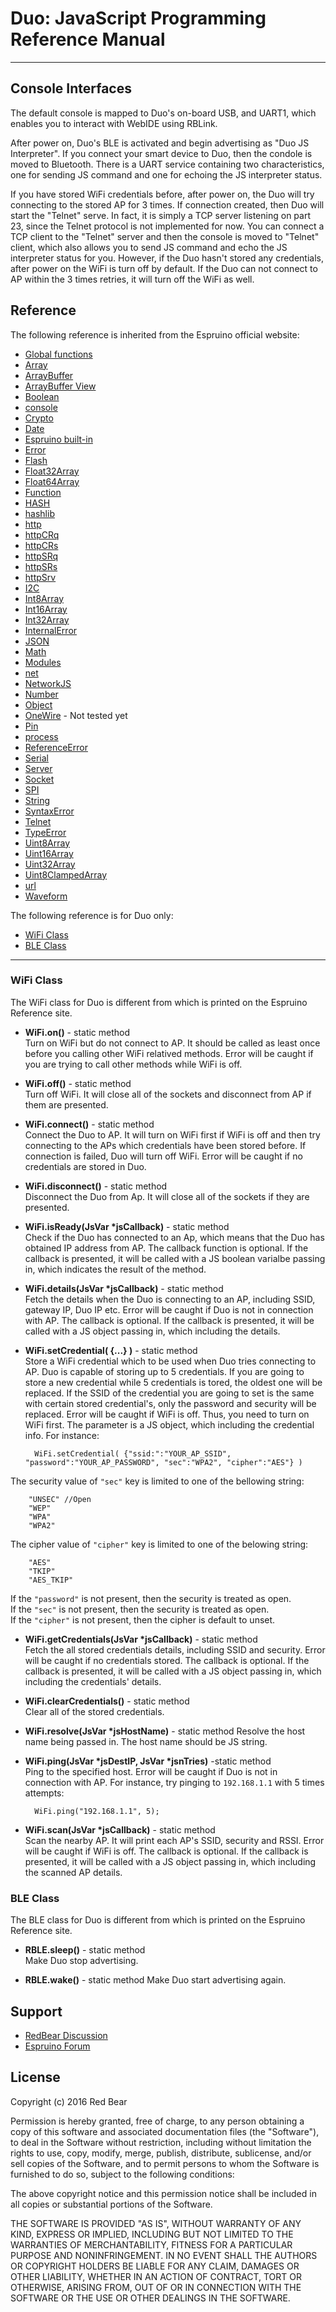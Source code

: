 # Duo: JavaScript Programming Reference Manual
---

## Console Interfaces ##

The default console is mapped to Duo's on-board USB, and UART1, which enables you to interact with WebIDE using RBLink. 

After power on, Duo's BLE is activated and begin advertising as "Duo JS Interpreter". If you connect your smart device to Duo, then the condole is moved to Bluetooth. There is a UART service containing two characteristics, one for sending JS command and one for echoing the JS interpreter status.

If you have stored WiFi credentials before, after power on, the Duo will try connecting to the stored AP for 3 times. If connection created, then Duo will start the "Telnet" serve. In fact, it is simply a TCP server listening on part 23, since the Telnet protocol is not implemented for now. You can connect a TCP client to the "Telnet" server and then the console is moved to "Telnet" client, which also allows you to send JS command and echo the JS interpreter status for you. However, if the Duo hasn't stored any credentials, after power on the WiFi is turn off by default. If the Duo can not connect to AP within the 3 times retries, it will turn off the WiFi as well.


## Reference

The following reference is inherited from the Espruino official website:

* [Global functions](http://www.espruino.com/Reference#_global)
* [Array](http://www.espruino.com/Reference#t_Array)
* [ArrayBuffer](http://www.espruino.com/Reference#ArrayBuffer)
* [ArrayBuffer View](http://www.espruino.com/Reference#ArrayBufferView)
* [Boolean](http://www.espruino.com/Reference#Boolean)
* [console](http://www.espruino.com/Reference#Boolean)
* [Crypto](http://www.espruino.com/Reference#crypto)
* [Date](http://www.espruino.com/Reference#Date)
* [Espruino built-in](http://www.espruino.com/Reference#E)
* [Error](http://www.espruino.com/Reference#Error)
* [Flash](http://www.espruino.com/Reference#Flash)
* [Float32Array](http://www.espruino.com/Reference#Float32Array)
* [Float64Array](http://www.espruino.com/Reference#Float64Array)
* [Function](http://www.espruino.com/Reference#Function)
* [HASH](http://www.espruino.com/Reference#HASH)
* [hashlib](http://www.espruino.com/Reference#hashlib)
* [http](http://www.espruino.com/Reference#http)
* [httpCRq](http://www.espruino.com/Reference#httpCRq)
* [httpCRs](http://www.espruino.com/Reference#httpCRs)
* [httpSRq](http://www.espruino.com/Reference#httpSRq)
* [httpSRs](http://www.espruino.com/Reference#httpSRs)
* [httpSrv](http://www.espruino.com/Reference#httpSrv)
* [I2C](http://www.espruino.com/Reference#I2C)
* [Int8Array](http://www.espruino.com/Reference#Int8Array)
* [Int16Array](http://www.espruino.com/Reference#Int16Array)
* [Int32Array](http://www.espruino.com/Reference#Int32Array)
* [InternalError](http://www.espruino.com/Reference#InternalError)
* [JSON](http://www.espruino.com/Reference#JSON)
* [Math](http://www.espruino.com/Reference#Math)
* [Modules](http://www.espruino.com/Reference#Modules)
* [net](http://www.espruino.com/Reference#net)
* [NetworkJS](http://www.espruino.com/Reference#NetworkJS)
* [Number](http://www.espruino.com/Reference#Number)
* [Object](http://www.espruino.com/Reference#Object)
* [OneWire](http://www.espruino.com/Reference#OneWire) - Not tested yet
* [Pin](http://www.espruino.com/Reference#Pin)
* [process](http://www.espruino.com/Reference#process)
* [ReferenceError](http://www.espruino.com/Reference#ReferenceError)
* [Serial](http://www.espruino.com/Reference#Serial)
* [Server](http://www.espruino.com/Reference#Server)
* [Socket](http://www.espruino.com/Reference#Socket)
* [SPI](http://www.espruino.com/Reference#SPI)
* [String](http://www.espruino.com/Reference#String)
* [SyntaxError](http://www.espruino.com/Reference#SyntaxError)
* [Telnet](http://www.espruino.com/Reference#Telnet)
* [TypeError](http://www.espruino.com/Reference#TypeError)
* [Uint8Array](http://www.espruino.com/Reference#Uint8Array)
* [Uint16Array](http://www.espruino.com/Reference#Uint16Array)
* [Uint32Array](http://www.espruino.com/Reference#Uint32Array)
* [Uint8ClampedArray](http://www.espruino.com/Reference#Uint8ClampedArray)
* [url](http://www.espruino.com/Reference#url)
* [Waveform](http://www.espruino.com/Reference#Waveform)

The following reference is for Duo only:

* [WiFi Class](#wifi-class)
* [BLE Class](#ble-class)

---

### <span id="wifi-class">WiFi Class</span>

The WiFi class for Duo is different from which is printed on the Espruino Reference site.

- **WiFi.on()** - static method    
Turn on WiFi but do not connect to AP. It should be called as least once before you calling other WiFi relatived methods. Error will be caught if you are trying to call other methods while WiFi is off.

- **WiFi.off()** - static method      
Turn off WiFi. It will close all of the sockets and disconnect from AP if them are presented.

- **WiFi.connect()** - static method      
Connect the Duo to AP. It will turn on WiFi first if WiFi is off and then try connecting to the APs which credentials have been stored before. If connection is failed, Duo will turn off WiFi. Error will be caught if no credentials are stored in Duo.

- **WiFi.disconnect()** - static method      
Disconnect the Duo from Ap. It will close all of the sockets if they are presented.

- **WiFi.isReady(JsVar \*jsCallback)** - static method    
Check if the Duo has connected to an Ap, which means that the Duo has obtained IP address from AP. The callback function is optional. If the callback is presented, it will be called with a JS boolean varialbe passing in, which indicates the result of the method.

- **WiFi.details(JsVar \*jsCallback)** - static method    
Fetch the details when the Duo is connecting to an AP, including SSID, gateway IP, Duo IP etc. Error will be caught if Duo is not in connection with AP. The callback is optional. If the callback is presented, it will be called with a JS object passing in, which including the details.

- **WiFi.setCredential( {...} )** - static method    
Store a WiFi credential which to be used when Duo tries connecting to AP. Duo is capable of storing up to 5 credentials. If you are going to store a new credential while 5 credentials is tored, the oldest one will be replaced. If the SSID of the credential you are going to set is the same with certain stored credential's, only the password and security will be replaced. Error will be caught if WiFi is off. Thus, you need to turn on WiFi first. The parameter is a JS object, which including the credential info. For instance:    

        WiFi.setCredential( {"ssid:":"YOUR_AP_SSID", "password":"YOUR_AP_PASSWORD", "sec":"WPA2", "cipher":"AES"} )  
The security value of `"sec"` key is limited to one of the bellowing string:   
 
        "UNSEC" //Open 
        "WEP"   
        "WPA"   
        "WPA2"  
The cipher value of `"cipher"` key is limited to one of the belowing string:

        "AES"
        "TKIP"
        "AES_TKIP"
If the `"password"` is not present, then the security is treated as open.    
If the `"sec"` is not present, then the security is treated as open.   
If the `"cipher"` is not present, then the cipher is default to unset.   

- **WiFi.getCredentials(JsVar \*jsCallback)** - static method      
Fetch the all stored credentials details, including SSID and security. Error will be caught if no credentials stored. The callback is optional. If the callback is presented, it will be called with a JS object passing in, which including the credentials' details.  

- **WiFi.clearCredentials()** - static method    
Clear all of the stored credentials.

- **WiFi.resolve(JsVar \*jsHostName)** - static method
Resolve the host name being passed in. The host name should be JS string.

- **WiFi.ping(JsVar \*jsDestIP, JsVar \*jsnTries)** -static method    
Ping to the specified host. Error will be caught if Duo is not in connection with AP. For instance, try pinging to `192.168.1.1` with 5 times attempts: 

        WiFi.ping("192.168.1.1", 5);

- **WiFi.scan(JsVar \*jsCallback)** - static method    
Scan the nearby AP. It will print each AP's SSID, security and RSSI. Error will be caught if WiFi is off. The callback is optional. If the callback is presented, it will be called with a JS object passing in, which including the scanned AP details.  


### <span id="ble-class">BLE Class</span>

The BLE class for Duo is different from which is printed on the Espruino Reference site.  

- **RBLE.sleep()** - static method    
Make Duo stop advertising.

- **RBLE.wake()** - static method
Make Duo start advertising again.


## Support

* [RedBear Discussion](http://discuss.redbear.cc)
* [Espruino Forum](http://forum.espruino.com/)


## License

Copyright (c) 2016 Red Bear

Permission is hereby granted, free of charge, to any person obtaining a copy of this software and associated documentation files (the "Software"), to deal in the Software without restriction, including without limitation the rights to use, copy, modify, merge, publish, distribute, sublicense, and/or sell copies of the Software, and to permit persons to whom the Software is furnished to do so, subject to the following conditions:

The above copyright notice and this permission notice shall be included in all copies or substantial portions of the Software.

THE SOFTWARE IS PROVIDED "AS IS", WITHOUT WARRANTY OF ANY KIND, EXPRESS OR IMPLIED, INCLUDING BUT NOT LIMITED TO THE WARRANTIES OF MERCHANTABILITY, FITNESS FOR A PARTICULAR PURPOSE AND NONINFRINGEMENT. IN NO EVENT SHALL THE AUTHORS OR COPYRIGHT HOLDERS BE LIABLE FOR ANY CLAIM, DAMAGES OR OTHER LIABILITY, WHETHER IN AN ACTION OF CONTRACT, TORT OR OTHERWISE, ARISING FROM, OUT OF OR IN CONNECTION WITH THE SOFTWARE OR THE USE OR OTHER DEALINGS IN THE SOFTWARE.



